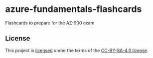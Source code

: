 # azure-fundamentals-flashcards
Flashcards to prepare for the AZ-900 exam

## License

This project is [licensed](LICENSE) under the terms of the [CC-BY-SA-4.0 license](https://creativecommons.org/licenses/by-sa/4.0/legalcode).
